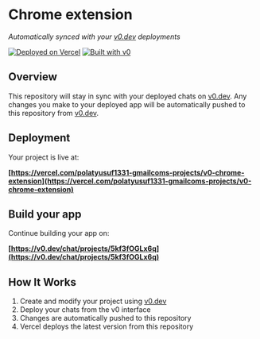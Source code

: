# Chrome extension

*Automatically synced with your [v0.dev](https://v0.dev) deployments*

[![Deployed on Vercel](https://img.shields.io/badge/Deployed%20on-Vercel-black?style=for-the-badge&logo=vercel)](https://vercel.com/polatyusuf1331-gmailcoms-projects/v0-chrome-extension)
[![Built with v0](https://img.shields.io/badge/Built%20with-v0.dev-black?style=for-the-badge)](https://v0.dev/chat/projects/5kf3fOGLx6q)

## Overview

This repository will stay in sync with your deployed chats on [v0.dev](https://v0.dev).
Any changes you make to your deployed app will be automatically pushed to this repository from [v0.dev](https://v0.dev).

## Deployment

Your project is live at:

**[https://vercel.com/polatyusuf1331-gmailcoms-projects/v0-chrome-extension](https://vercel.com/polatyusuf1331-gmailcoms-projects/v0-chrome-extension)**

## Build your app

Continue building your app on:

**[https://v0.dev/chat/projects/5kf3fOGLx6q](https://v0.dev/chat/projects/5kf3fOGLx6q)**

## How It Works

1. Create and modify your project using [v0.dev](https://v0.dev)
2. Deploy your chats from the v0 interface
3. Changes are automatically pushed to this repository
4. Vercel deploys the latest version from this repository